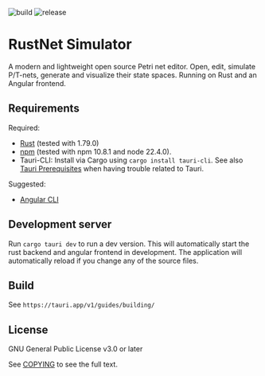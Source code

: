 ![build](https://github.com/Thamsta/rust-petrinet-simulator/actions/workflows/rust.yml/badge.svg?branch=main)
![release](https://img.shields.io/github/v/release/Thamsta/rust-petrinet-simulator?display_name=release&sort=semver)

# RustNet Simulator
A modern and lightweight open source Petri net editor. Open, edit, simulate P/T-nets, generate and visualize their state
spaces.
Running on Rust and an Angular frontend.

## Requirements

Required: 
* [Rust](https://www.rust-lang.org/tools/install) (tested with 1.79.0)
* [npm](https://www.npmjs.com/package/npm) (tested with npm 10.8.1 and node 22.4.0). 
* Tauri-CLI: Install via Cargo using `cargo install tauri-cli`. See also [Tauri Prerequisites](https://tauri.app/v1/guides/getting-started/prerequisites) when having trouble related to Tauri.

Suggested: 
* [Angular CLI](https://angular.io/cli)

## Development server

Run `cargo tauri dev` to run a dev version. This will automatically start the rust backend and angular frontend in development.
The application will automatically reload if you change any of the source files.

## Build

See `https://tauri.app/v1/guides/building/`

## License

GNU General Public License v3.0 or later

See [COPYING](COPYING) to see the full text.